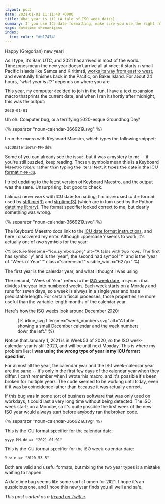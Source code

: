 ```yaml
---
layout: post
date: 2021-01-01 11:11:48 +0000
title: What year is it? (A tale of ISO week dates)
summary: If you use ICU date formatting, make sure you use the right format specifier for year.
tags: datetime-shenanigans
index:
  tint_color: "#b17474"
---
```


Happy (Gregorian) new year!

As I type, it's 9am UTC, and 2021 has arrived in most of the world.
Timezones mean the new year doesn't arrive all at once: it starts in small Pacific islands like Samoa and Kiritimati, [works its way from east to west][timezones], and eventually finishes back in the Pacific, on Baker Island.
For about 24 hours, *"what year is it?"* depends on where you are.

This year, my computer decided to join in the fun.
I have a text expansion macro that prints the current date, and when I ran it shortly after midnight, this was the output:

```
2020-01-01
```

Uh oh.
Computer bug, or a terrifying 2020-esque Groundhog Day?

[timezones]: https://www.timeanddate.com/counters/firstnewyear.html



{% separator "noun-calendar-3669219.svg" %}



I run the macro with Keyboard Maestro, which types the following snippet:

```
%ICUDateTime%Y-MM-dd%
```

Some of you can already see the issue, but it was a mystery to me -- if you're still puzzled, keep reading.
Those `%` symbols mean this is a Keyboard Maestro *token*: rather than typing the literal text, it [types the date in the ICU format `Y-MM-dd`][kmaestro].

I tried updating to the latest version of Keyboard Maestro, and the output was the same.
Unsurprising, but good to check.

I almost never work with ICU date formatting; I'm more used to the format used by [strftime(3)][strftime] and [strptime(3)][strptime] (which are in turn used by the Python [datetime library][datetime]).
The format specifier looked correct to me, but clearly something was wrong.

[kmaestro]: https://wiki.keyboardmaestro.com/token/ICUDateTime
[strftime]: https://linux.die.net/man/3/strftime
[strptime]: https://linux.die.net/man/3/strptime
[datetime]: https://docs.python.org/3/library/datetime.html



{% separator "noun-calendar-3669219.svg" %}



The Keyboard Maestro docs link to the [ICU date format instructions](https://unicode-org.github.io/icu/userguide/format_parse/datetime/#date-field-symbol-table), and here I discovered my error.
Although uppercase `Y` seems to work, it's actually one of *two* symbols for the year:

{%
  picture
  filename="icu_symbols.png"
  alt="A table with two rows. The first has symbol 'y' and is the 'year'; the second had symbol 'Y' and is the 'year of “Week of Year”'"
  class="screenshot"
  visible_width="627px"
%}

The first year is the calendar year, and what I thought I was using.

The second, "Week of Year" refers to the [ISO week date](https://en.wikipedia.org/wiki/ISO_week_date), a system that divides the year into numbered weeks.
Each week starts on a Monday and runs for seven days, so a week is always in a single year and has a predictable length.
For certain fiscal processes, those properties are more useful than the variable-length months of the calendar year.

Here's how the ISO weeks look around December 2020:

<figure style="max-width: 500px;">
{%
  inline_svg
  filename="week_numbers.svg"
  alt="A table showing a small December calendar and the week numbers down the left."
%}
</figure>

Notice that January 1, 2021 is in Week 53 of 2020, so the ISO week-calendar year is still 2020, and will be until next Monday.
This is where my problem lies: **I was using the wrong type of year in my ICU format specifier.**

For almost all the year, the calendar year and the ISO week-calendar year are the same -- it's only in the first few days of the calendar year when they differ.
I can't remember when I wrote this macro, and it's possible it's been broken for multiple years.
The code seemed to be working until today, even if it was by coincidence rather than because it was actually correct.

If this bug was in some sort of business software that was only used on workdays, it could last a very long time without being detected.
The ISO week starts on a Monday, so it's quite possible the first week of the new ISO year would always start before anybody ran the broken code.



{% separator "noun-calendar-3669219.svg" %}



This is the ICU format specifier for the calendar date:

```
yyyy-MM-dd => "2021-01-01"
```

This is the ICU format specifier for the ISO week-calendar date:

```
Y-w-e => "2020-53-5"
```

Both are valid and useful formats, but mixing the two year types is a mistake waiting to happen.

A datetime bug seems like some sort of omen for 2021.
I hope it's an auspicious one, and I hope this new year finds you all well and safe.

*This post started as a [thread on Twitter](https://twitter.com/alexwlchan/status/1344809737322377221).*

